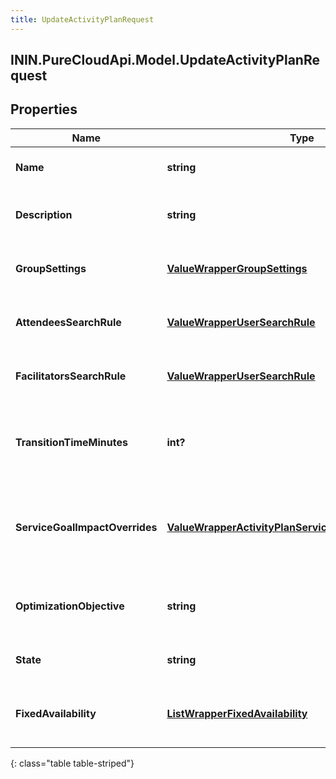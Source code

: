 ```yaml
---
title: UpdateActivityPlanRequest
---
```

## ININ.PureCloudApi.Model.UpdateActivityPlanRequest

## Properties

|Name | Type | Description | Notes|
|------------ | ------------- | ------------- | -------------|
| **Name** | **string** | The name of the activity plan | [optional] |
| **Description** | **string** | The description of the activity plan | [optional] |
| **GroupSettings** | [**ValueWrapperGroupSettings**](ValueWrapperGroupSettings.html) | Group settings for the activity plan | [optional] |
| **AttendeesSearchRule** | [**ValueWrapperUserSearchRule**](ValueWrapperUserSearchRule.html) | Attendee search rule for this activity plan | [optional] |
| **FacilitatorsSearchRule** | [**ValueWrapperUserSearchRule**](ValueWrapperUserSearchRule.html) | Facilitator search rule for this activity plan | [optional] |
| **TransitionTimeMinutes** | **int?** | Transition time in minutes between facilitated sessions | [optional] |
| **ServiceGoalImpactOverrides** | [**ValueWrapperActivityPlanServiceGoalImpactOverrides**](ValueWrapperActivityPlanServiceGoalImpactOverrides.html) | Allowable service goal impact override settings for this activity plan | [optional] |
| **OptimizationObjective** | **string** | The optimization objective of this activity plan | [optional] |
| **State** | **string** | The state of this activity plan | [optional] |
| **FixedAvailability** | [**ListWrapperFixedAvailability**](ListWrapperFixedAvailability.html) | Fixed availability configuration for the activity plan | [optional] |
{: class="table table-striped"}


